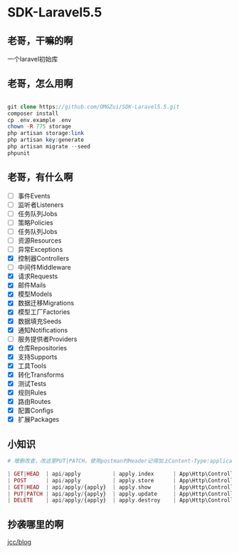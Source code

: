 # SDK-Laravel5.5

## 老哥，干嘛的啊

一个laravel初始库

## 老哥，怎么用啊

```php

git clone https://github.com/OMGZui/SDK-Laravel5.5.git
composer install
cp .env.example .env
chown -R 775 storage
php artisan storage:link
php artisan key:generate
php artisan migrate --seed
phpunit
```

## 老哥，有什么啊

- [ ] 事件Events
- [ ] 监听者Listeners
- [ ] 任务队列Jobs
- [ ] 策略Policies
- [ ] 任务队列Jobs
- [ ] 资源Resources
- [ ] 异常Exceptions
- [x] 控制器Controllers
- [ ] 中间件Middleware
- [x] 请求Requests
- [x] 邮件Mails
- [x] 模型Models
- [x] 数据迁移Migrations
- [x] 模型工厂Factories
- [x] 数据填充Seeds
- [x] 通知Notifications
- [ ] 服务提供者Providers
- [x] 仓库Repositories
- [x] 支持Supports
- [x] 工具Tools
- [x] 转化Transforms
- [x] 测试Tests
- [x] 规则Rules
- [x] 路由Routes
- [x] 配置Configs
- [x] 扩展Packages

## 小知识

```php
# 增删改查，改这里PUT|PATCH，使用postman时Header记得加上Content-Type:application/x-www-form-urlencoded

| GET|HEAD  | api/apply          | apply.index      | App\Http\Controllers\Api\ApplyController@index   |
| POST      | api/apply          | apply.store      | App\Http\Controllers\Api\ApplyController@store   |
| GET|HEAD  | api/apply/{apply}  | apply.show       | App\Http\Controllers\Api\ApplyController@show    |
| PUT|PATCH | api/apply/{apply}  | apply.update     | App\Http\Controllers\Api\ApplyController@update  |
| DELETE    | api/apply/{apply}  | apply.destroy    | App\Http\Controllers\Api\ApplyController@destroy |

```

## 抄袭哪里的啊

[jcc/blog](https://github.com/jcc/blog)